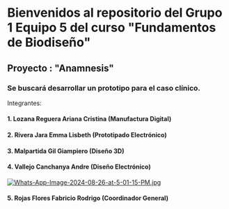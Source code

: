 # Bienvenidos al repositorio del Grupo 1 Equipo 5 del curso "Fundamentos de Biodiseño"
## Proyecto : "Anamnesis"
### Se buscará desarrollar un prototipo para el caso clínico.
Integrantes: 
#### 1. Lozana Reguera Ariana Cristina (Manufactura Digital)
#### 2. Rivera Jara Emma Lisbeth (Prototipado Electrónico)
#### 3. Malpartida Gil Giampiero (Diseño 3D)
#### 4. Vallejo Canchanya Andre (Diseño Electrónico)
[![Whats-App-Image-2024-08-26-at-5-01-15-PM.jpg](https://i.postimg.cc/8ck9Z3t6/Whats-App-Image-2024-08-26-at-5-01-15-PM.jpg)](https://postimg.cc/XGhsJ2Mj)

#### 5. Rojas Flores Fabricio Rodrigo (Coordinador General)
